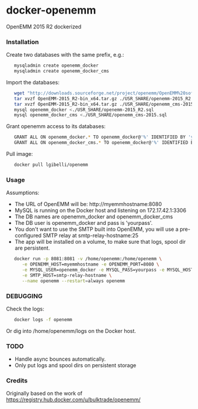 # docker-openemm
OpenEMM 2015 R2 dockerized

### Installation

Create two databases with the same prefix, e.g.:

```bash
   mysqladmin create openemm_docker
   mysqladmin create openemm_docker_cms
```

Import the databases:

```bash
   wget "http://downloads.sourceforge.net/project/openemm/OpenEMM%20software/OpenEMM%202015/OpenEMM-2015_R2-bin_x64.tar.gz" -O OpenEMM-2015_R2-bin_x64.tar.gz
   tar xvzf OpenEMM-2015_R2-bin_x64.tar.gz ./USR_SHARE/openemm-2015_R2.sql
   tar xvzf OpenEMM-2015_R2-bin_x64.tar.gz ./USR_SHARE/openemm_cms-2015.sql
   mysql openemm_docker <./USR_SHARE/openemm-2015_R2.sql
   mysql openemm_docker_cms <./USR_SHARE/openemm_cms-2015.sql
```

Grant openemm access to its databases:

```bash
   GRANT ALL ON openemm_docker.* TO openemm_docker@'%' IDENTIFIED BY 'yourpass';
   GRANT ALL ON openemm_docker_cms.* TO openemm_docker@'%' IDENTIFIED BY 'yourpass';
```

Pull image:

```bash
   docker pull lgibelli/openemm
```
	
### Usage 

Assumptions:

* The URL of OpenEMM will be: http://myemmhostname:8080
* MySQL is running on the Docker host and listening on 172.17.42.1:3306
* The DB names are openemm_docker and openemm_docker_cms
* The DB user is openemm_docker and pass is 'yourpass'.
* You don't want to use the SMTP built into OpenEMM, you will use a pre-configured SMTP relay at smtp-relay-hostname:25
* The app will be installed on a volume, to make sure that logs, spool dir are persistent.

```bash
   docker run -p 8081:8081 -v /home/openemm:/home/openemm \
      -e OPENEMM_HOST=myemmhostname -e OPENEMM_PORT=8080 \
      -e MYSQL_USER=openemm_docker -e MYSQL_PASS=yourpass -e MYSQL_HOST=172.17.42.1 -e MYSQL_DB=openemm_docker \
      -e SMTP_HOST=smtp-relay-hostname \
      --name openemm --restart=always openemm
```

### DEBUGGING

Check the logs:

```bash
   docker logs -f openemm
```

Or dig into /home/openemm/logs on the Docker host.

### TODO

* Handle async bounces automatically.
* Only put logs and spool dirs on persistent storage

### Credits

Originally based on the work of https://registry.hub.docker.com/u/bulktrade/openemm/
